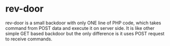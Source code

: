 # rev-door
rev-door is a small backdoor with only ONE line of PHP code, which takes command from POST data and execute it on server side. It is like other simple GET based backdoor but the only difference is it uses POST request to receive commands.
